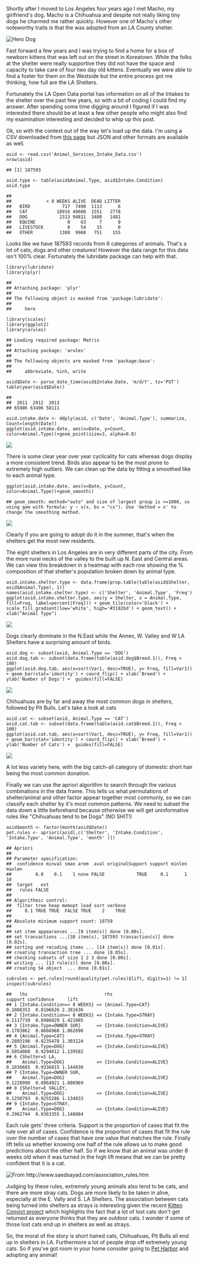 Shortly after I moved to Los Angeles four years ago I met Macho, my
girlfriend's dog. Macho is a Chihuahua and despite not really liking
tiny dogs he charmed me rather quickly. However one of Macho's other
noteworthy traits is that the was adopted from an LA County shelter.

![Hero Dog](http://i.imgur.com/hzRDAbZ.jpg)

Fast forward a few years and I was trying to find a home for a box of
newborn kittens that was left out on the street in Koreatown. While the
folks at the shelter were really supportive they did not have the space
and capacity to take care of four two day old kittens. Eventually we
were able to find a foster for them on the Westside but the entire
process got me thinking, how full are the LA Shelters.

Fortunately the LA Open Data portal has information on all of the
Intakes to the shelter over the past few years, so with a bit of coding
I could find my answer. After spending some time digging around I
figured if I was interested there should be at least a few other people
who might also find my examination interesting and decided to whip up
this post.

Ok, so with the context out of the way let's load up the data. I'm using
a CSV downloaded from [this
page](https://data.lacity.org/A-Well-Run-City/Animal-Services-Intake-Data/8cmr-fbcu)
but JSON and other formats are available as well.

    asid <- read.csv('Animal_Services_Intake_Data.csv')
    nrow(asid)

    ## [1] 187593

    asid.type <- table(asid$Animal.Type, asid$Intake.Condition)
    asid.type

    ##            
    ##             < 8 WEEKS ALIVE  DEAD LITTER
    ##   BIRD            717  7490  1113      6
    ##   CAT           18916 40608  1551   2778
    ##   DOG            2313 94811  3408   1481
    ##   EQUINE            0    63     7      0
    ##   LIVESTOCK         0    54    15      0
    ##   OTHER          1388  9968   751    155

Looks like we have 187593 records from 6 categories of animals. That's a
lot of cats, dogs and other creatures! However the data range for this
data isn't 100% clear. Fortunately the lubridate package can help with
that.

    library(lubridate)
    library(plyr)

    ## 
    ## Attaching package: 'plyr'
    ## 
    ## The following object is masked from 'package:lubridate':
    ## 
    ##     here

    library(scales)
    library(ggplot2)
    library(arules)

    ## Loading required package: Matrix
    ## 
    ## Attaching package: 'arules'
    ## 
    ## The following objects are masked from 'package:base':
    ## 
    ##     abbreviate, %in%, write

    asid$Date <- parse_date_time(asid$Intake.Date, 'm/d/Y', tz='PST')
    table(year(asid$Date))

    ## 
    ##  2011  2012  2013 
    ## 65986 63496 58111

    asid.intake.date <- ddply(asid, c('Date', 'Animal.Type'), summarize, Count=length(Date))
    ggplot(asid.intake.date, aes(x=Date, y=Count, color=Animal.Type))+geom_point(size=3, alpha=0.8)

![](http://i.imgur.com/PQw3n0F.png)

There is some clear year over year cyclicality for cats whereas dogs
display a more consistent trend. Birds also appear to be the most prone
to extremely high outliers. We can clean up the data by fitting a
smoothed like to each animal type.

    ggplot(asid.intake.date, aes(x=Date, y=Count, color=Animal.Type))+geom_smooth()

    ## geom_smooth: method="auto" and size of largest group is >=1000, so using gam with formula: y ~ s(x, bs = "cs"). Use 'method = x' to change the smoothing method.

![](http://i.imgur.com/7C1KMJN.png)

Clearly if you are going to adopt do it in the summer, that's when the
shelters get the most new residents.

The eight shelters in Los Angeles are in very different parts of the
city. From the more rural necks of the valley to the built up N. East
and Central areas. We can view this breakdown in a heatmap with each row
showing the % composition of that shelter's population broken down by
animal type.

    asid.intake.shelter.type <- data.frame(prop.table(table(asid$Shelter, asid$Animal.Type), 1))
    names(asid.intake.shelter.type) <- c('Shelter', 'Animal.Type', 'Freq')
    ggplot(asid.intake.shelter.type, aes(y = Shelter, x = Animal.Type, fill=Freq, label=percent(Freq))) + geom_tile(color='black') + scale_fill_gradient(low='white', high='#3182bd') + geom_text() + xlab("Animal Type")

![](http://i.imgur.com/904habm.png)

Dogs clearly dominate in the N.East while the Annex, W. Valley and W LA
Shelters have a surprising amount of birds.

    asid.dog <- subset(asid, Animal.Type == 'DOG')
    asid.dog.tab <- subset(data.frame(table(asid.dog$Breed.1)), Freq > 100)
    ggplot(asid.dog.tab, aes(x=sort(Var1, desc=TRUE), y= Freq, fill=Var1)) + geom_bar(stat='identity') + coord_flip() + xlab('Breed') + ylab('Number of Dogs') +  guides(fill=FALSE)

![](http://i.imgur.com/QkKWO63.png)

Chihuahuas are by far and away the most common dogs in shelters,
followed by Pit Bulls. Let's take a look at cats

    asid.cat <- subset(asid, Animal.Type == 'CAT')
    asid.cat.tab <- subset(data.frame(table(asid.cat$Breed.1)), Freq > 100)
    ggplot(asid.cat.tab, aes(x=sort(Var1, desc=TRUE), y= Freq, fill=Var1)) + geom_bar(stat='identity') + coord_flip() + xlab('Breed') + ylab('Number of Cats') +  guides(fill=FALSE)

![](http://i.imgur.com/KMmwVDJ.png)

A lot less variety here, with the big catch-all category of domestic
short hair being the most common donation.

Finally we can use the apriori algorithm to search through the various
combinations in the data frame. This tells us what permutations of
shelter/animal and other factor appear together most commonly, so we can
classify each shelter by it's most common patterns. We need to subset
the data down a little beforehand because otherwise we will get
uninformative rules like "Chihuahuas tend to be Dogs" (NO SHIT!)

    asid$month <- factor(month(asid$Date))
    pet.rules <- apriori(asid[,c('Shelter', 'Intake.Condition', 'Intake.Type', 'Animal.Type', 'month' )])

    ## Apriori
    ## 
    ## Parameter specification:
    ##  confidence minval smax arem  aval originalSupport support minlen maxlen
    ##         0.8    0.1    1 none FALSE            TRUE     0.1      1     10
    ##  target   ext
    ##   rules FALSE
    ## 
    ## Algorithmic control:
    ##  filter tree heap memopt load sort verbose
    ##     0.1 TRUE TRUE  FALSE TRUE    2    TRUE
    ## 
    ## Absolute minimum support count: 18759 
    ## 
    ## set item appearances ...[0 item(s)] done [0.00s].
    ## set transactions ...[38 item(s), 187593 transaction(s)] done [0.02s].
    ## sorting and recoding items ... [14 item(s)] done [0.01s].
    ## creating transaction tree ... done [0.05s].
    ## checking subsets of size 1 2 3 done [0.00s].
    ## writing ... [13 rule(s)] done [0.00s].
    ## creating S4 object  ... done [0.01s].

    subrules <- pet.rules[round(quality(pet.rules)$lift, digits=1) != 1]
    inspect(subrules)

    ##   lhs                             rhs                        support confidence     lift
    ## 1 {Intake.Condition=< 8 WEEKS} => {Animal.Type=CAT}        0.1008353  0.8106626 2.381636
    ## 2 {Intake.Condition=< 8 WEEKS} => {Intake.Type=STRAY}      0.1117739  0.8986029 1.421885
    ## 3 {Intake.Type=OWNER SUR}      => {Intake.Condition=ALIVE} 0.1783862  0.8666960 1.062696
    ## 4 {Animal.Type=CAT}            => {Intake.Type=STRAY}      0.2803196  0.8235478 1.303124
    ## 5 {Animal.Type=DOG}            => {Intake.Condition=ALIVE} 0.5054080  0.9294012 1.139582
    ## 6 {Shelter=S LA,                                                                        
    ##    Animal.Type=DOG}            => {Intake.Condition=ALIVE} 0.1038685  0.9336815 1.144830
    ## 7 {Intake.Type=OWNER SUR,                                                               
    ##    Animal.Type=DOG}            => {Intake.Condition=ALIVE} 0.1228990  0.8864921 1.086969
    ## 8 {Shelter=E VALLEY,                                                                    
    ##    Animal.Type=DOG}            => {Intake.Condition=ALIVE} 0.1250793  0.9255286 1.134833
    ## 9 {Intake.Type=STRAY,                                                                   
    ##    Animal.Type=DOG}            => {Intake.Condition=ALIVE} 0.2962744  0.9363355 1.148084

Each rule gets' three criteria. Support is the proportion of cases that
fit the rule over all of cases. Confidence is the proportion of cases
that fit the rule over the number of cases that have one value that
matches the rule. Finally lift tells us whether knowing one half of the
rule allows us to make good predictions about the other half. So if we
know that an animal was under 8 weeks old when it was turned in the high
lift means that we can be pretty confident that it is a cat.

![From
<http://www.saedsayad.com/association_rules.htm>](http://i.imgur.com/1oocjfb.png)

Judging by these rules, extremely young animals also tend to be cats,
and there are more stray cats. Dogs are more likely to be taken in
alive, especially at the E. Vally and S. LA Shelters. The association
between cats being turned into shelters as strays is interesting given
the recent [Kitten Convict
project](http://explodingkittens.com/kittyconvict) which highlights the
fact that a lot of lost cats don't get returned as everyone thinks that
they are outdoor cats. I wonder if some of those lost cats end up in
shelters as well as strays.

So, the moral of the story is short haired cats, Chihuahuas, Pit Bulls
all end up in shelters in LA. Furthermore a lot of people drop off
extremely young cats. So if you've got room in your home consider going
to [Pet Harbor](http://petharbor.com) and adopting any animal!
